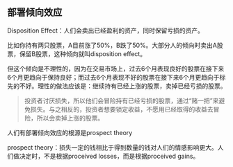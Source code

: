 ## 部署倾向效应

Disposition Effect：人们会卖出已经盈利的资产，同时保留亏损的资产。

比如你持有两只股票，A目前涨了50%，B跌了50%。大部分人的倾向时卖出A股票，保留B股票，这种倾向就叫disposition effect。

但这个倾向是不理性的，因为在交易市场上，过去6个月表现良好的股票在接下来6个月更趋向于保持良好；而过去6个月表现不好的股票在接下来6个月更趋向于标先的不好。理性的做法应该是：继续持有已经上涨的股票，卖掉已经亏损的股票。

> 投资者讨厌损失，所以他们会冒险持有已经亏损的股票，通过“赌一把”来避免损失。与之相反的，投资者想要锁定收益，不愿用已经取得的收益去冒险，所以会卖掉上涨的股票。

人们有部署倾向效应的根源是prospect theory

prospect theory：损失一定的钱相比于得到数量的钱对人们的情感影响更大。人们做决定时，不是根据proceived losses，而是根据proceived gains。